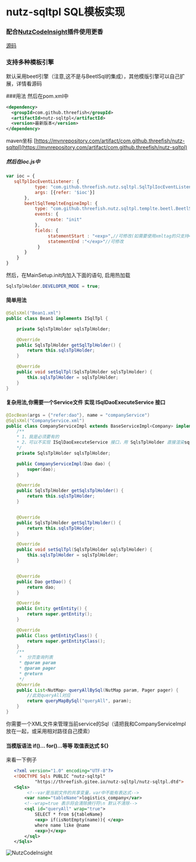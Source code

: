 nutz-sqltpl SQL模板实现
==================================
### 配合[NutzCodeInsight](https://plugins.jetbrains.com/plugin/10311-nutzcodeinsight)插件使用更香
[源码](https://github.com/threefish/nutz-sqltpl)
### 支持多种模板引擎

默认采用beetl引擎（注意,这不是与BeetlSql的集成），其他模版引擎可以自己扩展，详情看源码

###用法
然后在pom.xml中
```xml
<dependency>
  <groupId>com.github.threefish</groupId>
  <artifactId>nutz-sqltpl</artifactId>
  <version>最新版本</version>
</dependency>
```
maven坐标 [https://mvnrepository.com/artifact/com.github.threefish/nutz-sqltpl](https://mvnrepository.com/artifact/com.github.threefish/nutz-sqltpl)
##### 然后在ioc.js中
```javascript
var ioc = {
   sqlTplIocEventListener: {
           type: "com.github.threefish.nutz.sqltpl.SqlTplIocEventListener",
           args: [{refer: '$ioc'}]
       },
       beetlSqlTemplteEngineImpl: {
           type: "com.github.threefish.nutz.sqltpl.templte.beetl.BeetlSqlTemplteEngineImpl",
           events: {
               create: "init"
           },
           fields: {
                statementStart : "<exp>",//可修改(如需要使用xmltag的只支持<exp></exp> xml tag,不支持其他xml tag)
                statementEnd :"</exp>"//可修改
            }
       }
    }
}
```

然后，在MainSetup.init内加入下面的语句, 启用热加载

```java
SqlsTplHolder.DEVELOPER_MODE = true;
```

#### 简单用法

```java
@SqlsXml("Bean1.xml")
public class Bean1 implements ISqlTpl {

    private SqlsTplHolder sqlsTplHolder;

    @Override
    public SqlsTplHolder getSqlTplHolder() {
        return this.sqlsTplHolder;
    }

    @Override
    public void setSqlTpl(SqlsTplHolder sqlsTplHolder) {
        this.sqlsTplHolder = sqlsTplHolder;
    }
}
```


#### 复杂用法,你需要一个Service文件 实现 ISqlDaoExecuteService 接口

```java
@IocBean(args = {"refer:dao"}, name = "companyService")
@SqlsXml("CompanyService.xml")
public class CompanyServiceImpl extends BaseServiceImpl<Company> implements ISqlTpl, CompanyService, ISqlDaoExecuteService {
    /**
    * 1、我是必须要有的
    * 2、可以不实现 ISqlDaoExecuteService 接口，用 SqlsTplHolder 直接渲染sql自己再进行操作
    */
    private SqlsTplHolder sqlsTplHolder;

    public CompanyServiceImpl(Dao dao) {
        super(dao);
    }

    @Override
    public SqlsTplHolder getSqlsTplHolder() {
        return this.sqlsTplHolder;
    }


    @Override
    public SqlsTplHolder getSqlTplHolder() {
        return this.sqlsTplHolder;
    }

    @Override
    public void setSqlTpl(SqlsTplHolder sqlsTplHolder) {
        this.sqlsTplHolder = sqlsTplHolder;
    }


    @Override
    public Dao getDao() {
        return dao;
    }

    @Override
    public Entity getEntity() {
        return super.getEntity();
    }

    @Override
    public Class getEntityClass() {
        return super.getEntityClass();
    }
    /**
     *  分页查询列表
     * @param param
     * @param pager
     * @return 
     */
    @Override
    public List<NutMap> queryAllBySql(NutMap param, Pager pager) {
        //此处queryAll对应
        return queryMapBySql("queryAll", param);
    }
}


```
你需要一个XML文件来管理当前service的Sql（请把我和CompanyServiceImpl放在一起，或采用相对路径自己摸索）
#### 当模版语法 <exp> if()... for()...等等 </exp> 取值表达式 ${}
来看一下例子
```xml
   <?xml version="1.0" encoding="UTF-8"?>
   <!DOCTYPE Sqls PUBLIC "nutz-sqltpl"
           "https://threefish.gitee.io/nutz-sqltpl/nutz-sqltpl.dtd">
   <Sqls>
        <!--var是当前文件的共享变量，var中不能有表达式-->
       <var name="tableName">logistics_company</var>
       <!--wrap=true 表示将会清除换行符\n 默认不清除-->
       <sql id="queryAll" wrap="true">
           SELECT * from ${tableName}
           <exp> if(isNotEmpty(name)){ </exp>
           where name like @name
           <exp>}</exp>
       </sql>
   </Sqls>
```
![NutzCodeInsight](https://github.com/threefish/NutzCodeInsight/raw/master/image/NutzSqlTpl.gif)

